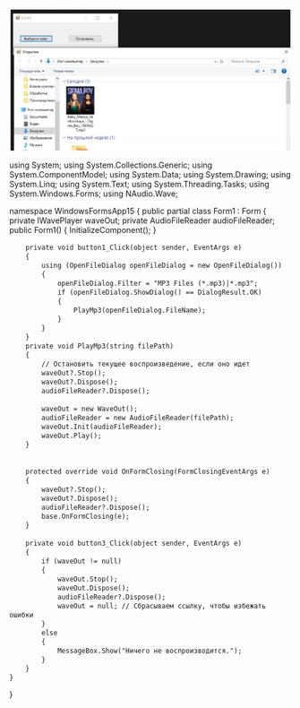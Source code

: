 ![screenshot](4.jpg)




using System;
using System.Collections.Generic;
using System.ComponentModel;
using System.Data;
using System.Drawing;
using System.Linq;
using System.Text;
using System.Threading.Tasks;
using System.Windows.Forms;
using NAudio.Wave;

namespace WindowsFormsApp15
{
    public partial class Form1 : Form
    {
        private IWavePlayer waveOut;
        private AudioFileReader audioFileReader;
        public Form1()
        {
            InitializeComponent();
        }

        private void button1_Click(object sender, EventArgs e)
        {
            using (OpenFileDialog openFileDialog = new OpenFileDialog())
            {
                openFileDialog.Filter = "MP3 Files (*.mp3)|*.mp3";
                if (openFileDialog.ShowDialog() == DialogResult.OK)
                {
                    PlayMp3(openFileDialog.FileName);
                }
            }
        }
        private void PlayMp3(string filePath)
        {
            // Остановить текущее воспроизведение, если оно идет  
            waveOut?.Stop();
            waveOut?.Dispose();
            audioFileReader?.Dispose();

            waveOut = new WaveOut();
            audioFileReader = new AudioFileReader(filePath);
            waveOut.Init(audioFileReader);
            waveOut.Play();
        }

        
        protected override void OnFormClosing(FormClosingEventArgs e)
        {
            waveOut?.Stop();
            waveOut?.Dispose();
            audioFileReader?.Dispose();
            base.OnFormClosing(e);
        }

        private void button3_Click(object sender, EventArgs e)
        {
            if (waveOut != null)
            {
                waveOut.Stop();
                waveOut.Dispose();
                audioFileReader?.Dispose();
                waveOut = null; // Сбрасываем ссылку, чтобы избежать ошибки  
            }
            else
            {
                MessageBox.Show("Ничего не воспроизводится.");
            }
        }
    }
}

